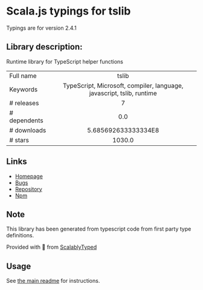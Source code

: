 
# Scala.js typings for tslib

Typings are for version 2.4.1

## Library description:
Runtime library for TypeScript helper functions

|                    |                 |
| ------------------ | :-------------: |
| Full name          | tslib |
| Keywords           | TypeScript, Microsoft, compiler, language, javascript, tslib, runtime |
| # releases         | 7 |
| # dependents       | 0.0 |
| # downloads        | 5.685692633333334E8 |
| # stars            | 1030.0 |

## Links
- [Homepage](https://www.typescriptlang.org/)
- [Bugs](https://github.com/Microsoft/TypeScript/issues)
- [Repository](https://github.com/Microsoft/tslib)
- [Npm](https://www.npmjs.com/package/tslib)
    


## Note
This library has been generated from typescript code from first party type definitions.

Provided with :purple_heart: from [ScalablyTyped](https://github.com/oyvindberg/ScalablyTyped)

## Usage
See [the main readme](../../readme.md) for instructions.


